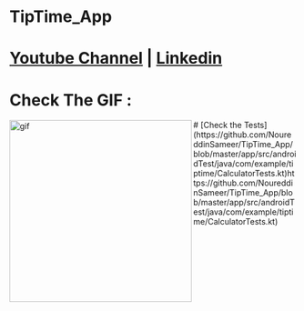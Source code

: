 # TipTime_App
# [Youtube Channel](https://www.youtube.com/channel/UCrT5u-1_J1ogG4l0TKhj21g) | [Linkedin](https://www.linkedin.com/in/noureddin-sameer-45760a236/)
# Check The GIF :
<p><img align="left" alt="gif" src="https://user-images.githubusercontent.com/106562134/216350864-f64dbc99-6870-4cf5-90b4-b74a4278bf89.gif" width "500" height="320" /></p>
# [Check the Tests](https://github.com/NoureddinSameer/TipTime_App/blob/master/app/src/androidTest/java/com/example/tiptime/CalculatorTests.kt)https://github.com/NoureddinSameer/TipTime_App/blob/master/app/src/androidTest/java/com/example/tiptime/CalculatorTests.kt)



